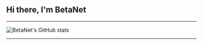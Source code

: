 ## Hi there, I'm BetaNet

---

![BetaNet's GitHub stats](https://github-readme-stats.vercel.app/api?username=betanet2001&show_icons=true&theme=merko)

---



